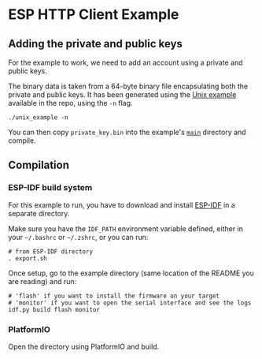 # ESP HTTP Client Example

## Adding the private and public keys

For the example to work, we need to add an account using a private and public keys.

The binary data is taken from a 64-byte binary file encapsulating both the private and public keys.
It has been generated using the [Unix example](../unix) available in the repo, using the `-n` flag.

```shell
./unix_example -n
```

You can then copy `private_key.bin` into the example's [`main`](main) directory and compile.

## Compilation 

### ESP-IDF build system

For this example to run, you have to download and install [ESP-IDF](https://github.com/espressif/esp-idf) in a separate directory.

Make sure you have the `IDF_PATH` environment variable defined, either in your `~/.bashrc` or `~/.zshrc`, or you can run:

```shell
# from ESP-IDF directory
. export.sh
```

Once setup, go to the example directory (same location of the README you are reading) and run:

```shell
# 'flash' if you want to install the firmware on your target
# 'monitor' if you want to open the serial interface and see the logs
idf.py build flash monitor
```

### PlatformIO

Open the directory using PlatformIO and build.

